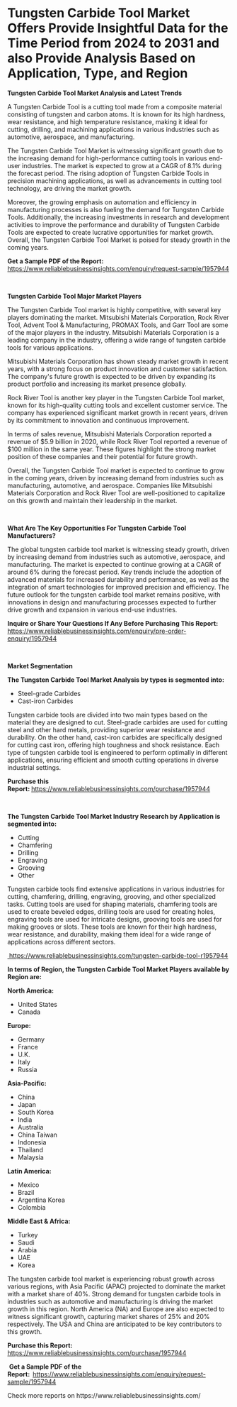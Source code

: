 <p><h1>Tungsten Carbide Tool Market Offers Provide Insightful Data for the Time Period from 2024 to 2031 and also Provide Analysis Based on Application, Type, and Region</h1></p><p><strong>Tungsten Carbide Tool Market Analysis and Latest Trends</strong></p>
<p><p>A Tungsten Carbide Tool is a cutting tool made from a composite material consisting of tungsten and carbon atoms. It is known for its high hardness, wear resistance, and high temperature resistance, making it ideal for cutting, drilling, and machining applications in various industries such as automotive, aerospace, and manufacturing.</p><p>The Tungsten Carbide Tool Market is witnessing significant growth due to the increasing demand for high-performance cutting tools in various end-user industries. The market is expected to grow at a CAGR of 8.1% during the forecast period. The rising adoption of Tungsten Carbide Tools in precision machining applications, as well as advancements in cutting tool technology, are driving the market growth.</p><p>Moreover, the growing emphasis on automation and efficiency in manufacturing processes is also fueling the demand for Tungsten Carbide Tools. Additionally, the increasing investments in research and development activities to improve the performance and durability of Tungsten Carbide Tools are expected to create lucrative opportunities for market growth. Overall, the Tungsten Carbide Tool Market is poised for steady growth in the coming years.</p></p>
<p><strong>Get a Sample PDF of the Report:&nbsp;</strong> <a href="https://www.reliablebusinessinsights.com/enquiry/request-sample/1957944">https://www.reliablebusinessinsights.com/enquiry/request-sample/1957944</a></p>
<p>&nbsp;</p>
<p><strong>Tungsten Carbide Tool Major Market Players</strong></p>
<p><p>The Tungsten Carbide Tool market is highly competitive, with several key players dominating the market. Mitsubishi Materials Corporation, Rock River Tool, Advent Tool & Manufacturing, PROMAX Tools, and Garr Tool are some of the major players in the industry. Mitsubishi Materials Corporation is a leading company in the industry, offering a wide range of tungsten carbide tools for various applications.</p><p>Mitsubishi Materials Corporation has shown steady market growth in recent years, with a strong focus on product innovation and customer satisfaction. The company's future growth is expected to be driven by expanding its product portfolio and increasing its market presence globally.</p><p>Rock River Tool is another key player in the Tungsten Carbide Tool market, known for its high-quality cutting tools and excellent customer service. The company has experienced significant market growth in recent years, driven by its commitment to innovation and continuous improvement.</p><p>In terms of sales revenue, Mitsubishi Materials Corporation reported a revenue of $5.9 billion in 2020, while Rock River Tool reported a revenue of $100 million in the same year. These figures highlight the strong market position of these companies and their potential for future growth.</p><p>Overall, the Tungsten Carbide Tool market is expected to continue to grow in the coming years, driven by increasing demand from industries such as manufacturing, automotive, and aerospace. Companies like Mitsubishi Materials Corporation and Rock River Tool are well-positioned to capitalize on this growth and maintain their leadership in the market.</p></p>
<p>&nbsp;</p>
<p><strong>What Are The Key Opportunities For Tungsten Carbide Tool Manufacturers?</strong></p>
<p><p>The global tungsten carbide tool market is witnessing steady growth, driven by increasing demand from industries such as automotive, aerospace, and manufacturing. The market is expected to continue growing at a CAGR of around 6% during the forecast period. Key trends include the adoption of advanced materials for increased durability and performance, as well as the integration of smart technologies for improved precision and efficiency. The future outlook for the tungsten carbide tool market remains positive, with innovations in design and manufacturing processes expected to further drive growth and expansion in various end-use industries.</p></p>
<p><strong>Inquire or Share Your Questions If Any Before Purchasing This Report:</strong> <a href="https://www.reliablebusinessinsights.com/enquiry/pre-order-enquiry/1957944">https://www.reliablebusinessinsights.com/enquiry/pre-order-enquiry/1957944</a></p>
<p>&nbsp;</p>
<p><strong>Market Segmentation</strong></p>
<p><strong>The Tungsten Carbide Tool Market Analysis by types is segmented into:</strong></p>
<p><ul><li>Steel-grade Carbides</li><li>Cast-iron Carbides</li></ul></p>
<p><p>Tungsten carbide tools are divided into two main types based on the material they are designed to cut. Steel-grade carbides are used for cutting steel and other hard metals, providing superior wear resistance and durability. On the other hand, cast-iron carbides are specifically designed for cutting cast iron, offering high toughness and shock resistance. Each type of tungsten carbide tool is engineered to perform optimally in different applications, ensuring efficient and smooth cutting operations in diverse industrial settings.</p></p>
<p><strong>Purchase this Report:&nbsp;</strong><a href="https://www.reliablebusinessinsights.com/purchase/1957944">https://www.reliablebusinessinsights.com/purchase/1957944</a></p>
<p>&nbsp;</p>
<p><strong>The Tungsten Carbide Tool Market Industry Research by Application is segmented into:</strong></p>
<p><ul><li>Cutting</li><li>Chamfering</li><li>Drilling</li><li>Engraving</li><li>Grooving</li><li>Other</li></ul></p>
<p><p>Tungsten carbide tools find extensive applications in various industries for cutting, chamfering, drilling, engraving, grooving, and other specialized tasks. Cutting tools are used for shaping materials, chamfering tools are used to create beveled edges, drilling tools are used for creating holes, engraving tools are used for intricate designs, grooving tools are used for making grooves or slots. These tools are known for their high hardness, wear resistance, and durability, making them ideal for a wide range of applications across different sectors.</p></p>
<p><a href="https://www.reliablebusinessinsights.com/tungsten-carbide-tool-r1957944">&nbsp;https://www.reliablebusinessinsights.com/tungsten-carbide-tool-r1957944</a></p>
<p><strong>In terms of Region, the Tungsten Carbide Tool Market Players available by Region are:</strong></p>
<p>
    <p> <strong> North America: </strong>
        <ul>
            <li>United States</li>
            <li>Canada</li>
        </ul>
        </p> 
    <p> <strong> Europe: </strong>
        <ul>
            <li>Germany</li>
            <li>France</li>
            <li>U.K.</li>
            <li>Italy</li>
            <li>Russia</li>
        </ul>
        </p> 
    <p> <strong> Asia-Pacific: </strong>
        <ul>
            <li>China</li>
            <li>Japan</li>
            <li>South Korea</li>
            <li>India</li>
            <li>Australia</li>
            <li>China Taiwan</li>
            <li>Indonesia</li>
            <li>Thailand</li>
            <li>Malaysia</li>
        </ul>
        </p> 
    <p> <strong> Latin America: </strong>
        <ul>
            <li>Mexico</li>
            <li>Brazil</li>
            <li>Argentina Korea</li>
            <li>Colombia</li>
        </ul>
        </p> 
    <p> <strong> Middle East & Africa: </strong>
        <ul>
            <li>Turkey</li>
            <li>Saudi</li>
            <li>Arabia</li>
            <li>UAE</li>
            <li>Korea</li>
        </ul>
    </p>
    </p>
<p><p>The tungsten carbide tool market is experiencing robust growth across various regions, with Asia Pacific (APAC) projected to dominate the market with a market share of 40%. Strong demand for tungsten carbide tools in industries such as automotive and manufacturing is driving the market growth in this region. North America (NA) and Europe are also expected to witness significant growth, capturing market shares of 25% and 20% respectively. The USA and China are anticipated to be key contributors to this growth.</p></p>
<p><strong>Purchase this Report: </strong><a href="https://www.reliablebusinessinsights.com/purchase/1957944">https://www.reliablebusinessinsights.com/purchase/1957944</a></p>
<p>&nbsp;<strong>Get a Sample PDF of the Report:&nbsp;&nbsp;</strong><a href="https://www.reliablebusinessinsights.com/enquiry/request-sample/1957944">https://www.reliablebusinessinsights.com/enquiry/request-sample/1957944</a></p>
<p><strong></strong></p>
<p>Check more reports on https://www.reliablebusinessinsights.com/</p>